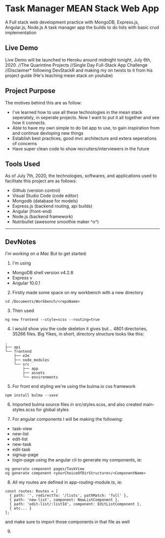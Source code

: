 # Task Manager MEAN Stack Web App
A Full stack web development practice with MongoDB, Express.js, Angular.js, Node.js
A task manager app the builds to do lists with basic crud implementation

## Live Demo
Live Demo will be launched to Heroku around midnight tonight, July 6th, 2020. 
//The Quarintine Projects
//Single Day Full-Stack App Challenge
//Disclaimer* following DevStackR and making my on twists to it from his project guide (He's teaching mean stack on youtube)

## Project Purpose
The motives behind this are as follow:
 - I've learned how to use all these technologies in the mean stack seperately, in seperate projects. Now I want to put it all together and see how it connects. 
 - Able to have my own simple to do list app to use, to gain inspiration from and continue  devloping new things
 - Establish best practices, good mvc architecture and extera seperations of concerns
 - Have super clean code to show recruiters/interviewers in the future

## Tools Used
As of July 7th, 2020, the technologies, softwares, and applications used to facilitate this project are as follows:
 - Github (version control)
 - Visual Studio Code (code editor)
 - Mongodb (database for models)
 - Express.js (backend routing, api builds)
 - Angular (front-end)
 - Node.js (backend framework)
 - Nutribullet (awesome smoothie maker ^o^)

------
## DevNotes
*I'm working on a Mac*
But to get started: 
1. I'm using 
- MongoDB shell version v4.2.8
- Express v
- Angular 10.0.1
2. Firstly made some space on my workbench with a new directory
```
cd /Documents/Workbench/<repoName>
```
3. Then used
```
ng new frontend --style=scss --routing=true
```
4. I would show you the code skeleton  it gives but... 4801 directories, 35266 files. Big Yikes, in short, directory structure looks like this:
```
.
├── api
└── frontend
    ├── e2e
    ├── node_modules
    └── src
        ├── app
        ├── assets
        └── environments
```
5. For front end styling we're using the bulma.io css framework
```
npm install bulma --save
``` 
6. Imported bulma source files in src/styles.scss, and also created main-styles.scss for global styles

7. For angular components I will be making the following:
 - task-view
 - new-list
 - edit-list
 - new-task
 - edit-task
 - signup-page
 - login-page
 using the angular cli to generate my components, ie:
 ```
ng generate component pages/TaskView
ng generate component <yourChoiceOfDirStructure>/<ComponentName>
 ```
8. All my routes are defined in app-routing-module.ts, ie:
```
const routes: Routes = [
  { path: '', redirectTo: '/lists', pathMatch: 'full' },
  { path: 'new-list', component: NewListComponent },
  { path: 'edit-list/:listId', component: EditListComponent },
  { etc... }
];
```
and make sure to import those components in that file as well

9.